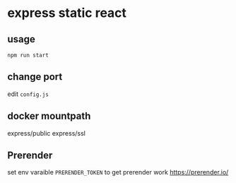 # express static react

## usage

```cli
npm run start
```

## change port

edit `config.js`

## docker mountpath

express/public
express/ssl

## Prerender
set env varaible `PRERENDER_TOKEN` to get prerender work
https://prerender.io/
